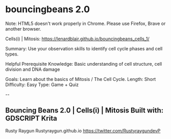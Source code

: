 # bouncingbeans 2.0

Note: HTML5 doesn't work properly in Chrome. Please use Firefox, Brave or another browser.

Cells(i) | Mitosis: 
https://lenardblair.github.io/bouncingbeans_cells_1/

Summary: Use your observation skills to identify cell cycle phases and cell types. 

Helpful Prerequisite Knowledge: Basic understanding of cell structure, cell division and DNA damage

Goals: Learn about the basics of Mitosis / The Cell Cycle. 
Length: Short
Difficulty: Easy
Type: Game + Quiz 

--

Bouncing Beans 2.0 | Cells(i) | Mitosis
Built with:
GDSCRIPT
Krita
--
Rusty Raygun
Rustyraygun.github.io
https://twitter.com/RustyraygundevP
